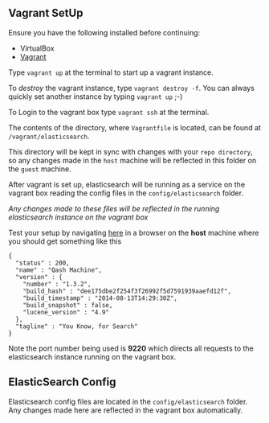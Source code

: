 Vagrant SetUp
-------------

Ensure you have the following installed before continuing:
 * VirtualBox
 * [Vagrant](https://www.vagrantup.com/)


Type `vagrant up` at the terminal to start up a vagrant instance.

To *destroy* the vagrant instance, type `vagrant destroy -f`.
You can always quickly set another instance by typing `vagrant up` ;-)

To Login to the vagrant box type `vagrant ssh` at the terminal.

The contents of the directory, where `Vagrantfile` is located, can be found at `/vagrant/elasticsearch`.

This directory will be kept in sync with changes with your `repo directory`, so any changes made in the `host` machine will be reflected in this folder on the `guest` machine.

After vagrant is set up, elasticsearch will be running as a service on the vagrant box reading the config files in the `config/elasticsearch` folder.

*Any changes made to these files will be reflected in the running elasticsearch instance on the vagrant box*

Test your setup by navigating [here](http://localhost:9220/?pretty) in a browser on the **host** machine where you should get something like this
```
{
  "status" : 200,
  "name" : "Qash Machine",
  "version" : {
    "number" : "1.3.2",
    "build_hash" : "dee175dbe2f254f3f26992f5d7591939aaefd12f",
    "build_timestamp" : "2014-08-13T14:29:30Z",
    "build_snapshot" : false,
    "lucene_version" : "4.9"
  },
  "tagline" : "You Know, for Search"
}
```

Note the port number being used is **9220** which directs all requests to the elasticsearch instance running on the vagrant box.

ElasticSearch Config
--------------------

Elasticsearch config files are located in the `config/elasticsearch` folder.
Any changes made here are reflected in the vagrant box automatically.
